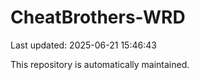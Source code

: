 # CheatBrothers-WRD

Last updated: 2025-06-21 15:46:43

This repository is automatically maintained.
